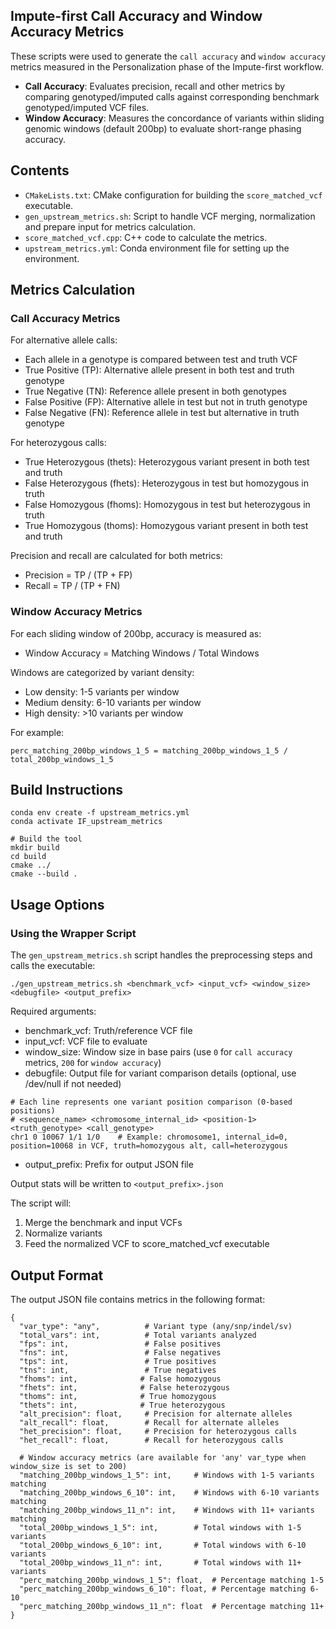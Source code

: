 ## Impute-first Call Accuracy and Window Accuracy Metrics  
These scripts were used to generate the `call accuracy` and `window accuracy` metrics measured in the Personalization phase of the Impute-first workflow.  
- **Call Accuracy**: Evaluates precision, recall and other metrics by comparing genotyped/imputed calls against corresponding benchmark genotyped/imputed VCF files.
- **Window Accuracy**: Measures the concordance of variants within sliding genomic windows (default 200bp) to evaluate short-range phasing accuracy.

## Contents
- `CMakeLists.txt`: CMake configuration for building the `score_matched_vcf` executable.
- `gen_upstream_metrics.sh`: Script to handle VCF merging, normalization and prepare input for metrics calculation.
- `score_matched_vcf.cpp`: C++ code to calculate the metrics.
- `upstream_metrics.yml`: Conda environment file for setting up the environment.

## Metrics Calculation

### Call Accuracy Metrics
For alternative allele calls:
- Each allele in a genotype is compared between test and truth VCF
- True Positive (TP): Alternative allele present in both test and truth genotype
- True Negative (TN): Reference allele present in both genotypes
- False Positive (FP): Alternative allele in test but not in truth genotype
- False Negative (FN): Reference allele in test but alternative in truth genotype

For heterozygous calls:
- True Heterozygous (thets): Heterozygous variant present in both test and truth
- False Heterozygous (fhets): Heterozygous in test but homozygous in truth
- False Homozygous (fhoms): Homozygous in test but heterozygous in truth
- True Homozygous (thoms): Homozygous variant present in both test and truth

Precision and recall are calculated for both metrics:
- Precision = TP / (TP + FP)
- Recall = TP / (TP + FN)

### Window Accuracy Metrics
For each sliding window of 200bp, accuracy is measured as:
- Window Accuracy = Matching Windows / Total Windows

Windows are categorized by variant density:
- Low density: 1-5 variants per window
- Medium density: 6-10 variants per window  
- High density: >10 variants per window

For example:
```
perc_matching_200bp_windows_1_5 = matching_200bp_windows_1_5 / total_200bp_windows_1_5
```

## Build Instructions
```
conda env create -f upstream_metrics.yml
conda activate IF_upstream_metrics

# Build the tool
mkdir build
cd build
cmake ../
cmake --build .
```
## Usage Options

### Using the Wrapper Script 
The `gen_upstream_metrics.sh` script handles the preprocessing steps and calls the executable:
```
./gen_upstream_metrics.sh <benchmark_vcf> <input_vcf> <window_size> <debugfile> <output_prefix>
```
Required arguments:
- benchmark_vcf: Truth/reference VCF file
- input_vcf: VCF file to evaluate
- window_size: Window size in base pairs (use `0` for `call accuracy` metrics, `200` for `window accuracy`)
- debugfile: Output file for variant comparison details (optional, use /dev/null if not needed)
```
# Each line represents one variant position comparison (0-based positions)
# <sequence_name> <chromosome_internal_id> <position-1> <truth_genotype> <call_genotype>
chr1 0 10067 1/1 1/0    # Example: chromosome1, internal_id=0, position=10068 in VCF, truth=homozygous alt, call=heterozygous
```
- output_prefix: Prefix for output JSON file

Output stats will be written to `<output_prefix>.json`

The script will:
1. Merge the benchmark and input VCFs
2. Normalize variants
3. Feed the normalized VCF to score_matched_vcf executable

## Output Format
The output JSON file contains metrics in the following format:
```
{
  "var_type": "any",          # Variant type (any/snp/indel/sv)
  "total_vars": int,          # Total variants analyzed
  "fps": int,                 # False positives
  "fns": int,                 # False negatives  
  "tps": int,                 # True positives
  "tns": int,                 # True negatives
  "fhoms": int,              # False homozygous
  "fhets": int,              # False heterozygous
  "thoms": int,              # True homozygous
  "thets": int,              # True heterozygous
  "alt_precision": float,     # Precision for alternate alleles
  "alt_recall": float,        # Recall for alternate alleles
  "het_precision": float,     # Precision for heterozygous calls
  "het_recall": float,        # Recall for heterozygous calls
  
  # Window accuracy metrics (are available for 'any' var_type when window_size is set to 200)
  "matching_200bp_windows_1_5": int,     # Windows with 1-5 variants matching
  "matching_200bp_windows_6_10": int,    # Windows with 6-10 variants matching
  "matching_200bp_windows_11_n": int,    # Windows with 11+ variants matching
  "total_200bp_windows_1_5": int,        # Total windows with 1-5 variants
  "total_200bp_windows_6_10": int,       # Total windows with 6-10 variants  
  "total_200bp_windows_11_n": int,       # Total windows with 11+ variants
  "perc_matching_200bp_windows_1_5": float,  # Percentage matching 1-5
  "perc_matching_200bp_windows_6_10": float, # Percentage matching 6-10
  "perc_matching_200bp_windows_11_n": float  # Percentage matching 11+
}
```
